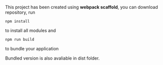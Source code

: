 This project has been created using **webpack scaffold**, you can download repository,
run
```
npm install
```
to install all modules and
```
npm run build
```
to bundle your application

Bundled version is also avaliable 
in dist folder. 
